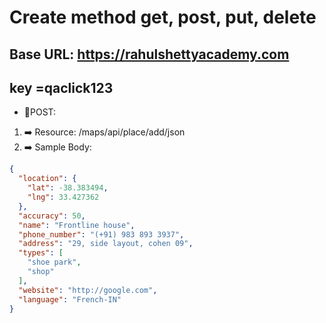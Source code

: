 # Create method __get__, __post__, __put__, __delete__

## Base URL:  https://rahulshettyacademy.com 
## key =qaclick123
- 🔶POST:
1. ➡️ Resource: /maps/api/place/add/json
2. ➡️ Sample Body:

```json
{
  "location": {
    "lat": -38.383494,
    "lng": 33.427362
  },
  "accuracy": 50,
  "name": "Frontline house",
  "phone_number": "(+91) 983 893 3937",
  "address": "29, side layout, cohen 09",
  "types": [
    "shoe park",
    "shop"
  ],
  "website": "http://google.com",
  "language": "French-IN"
}

```


